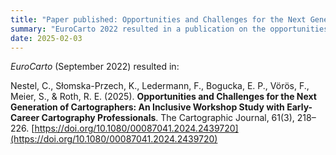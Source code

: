 ```yaml
---
title: "Paper published: Opportunities and Challenges for the Next Generation of Cartographers"
summary: "EuroCarto 2022 resulted in a publication on the opportunities and challenges for the next generation of cartographers"
date: 2025-02-03
---
```


_EuroCarto_ (September 2022) resulted in:

Nestel, C., Słomska-Przech, K., Ledermann, F., Bogucka, E. P., Vörös, F., Meier, S., & Roth, R. E. (2025). **Opportunities and Challenges for the Next Generation of Cartographers: An Inclusive Workshop Study with Early-Career Cartography Professionals**. The Cartographic Journal, 61(3), 218–226. [https://doi.org/10.1080/00087041.2024.2439720](https://doi.org/10.1080/00087041.2024.2439720)
